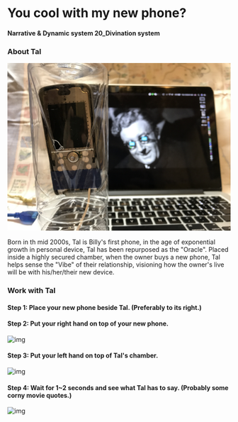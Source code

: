 # You cool with my new phone?
#### Narrative & Dynamic system 20_Divination system

### About Tal

![img](img/lul.JPG)

Born in th mid 2000s, Tal is Billy's first phone, in the age of exponential growth in personal device, Tal has been repurposed as the "Oracle". Placed inside a highly secured chamber, when the owner buys a new phone, Tal helps sense the "Vibe" of their relationship, visioning how the owner's live will be with his/her/their new device.

### Work with Tal

#### __Step 1:__ Place your new phone beside Tal. (Preferably to its right.)

#### __Step 2:__ Put your right hand on top of your new phone.
![img](img/phone.gif)

#### __Step 3:__ Put your left hand on top of Tal's chamber.
![img](img/nuke.gif)

#### __Step 4:__ Wait for 1~2 seconds and see what Tal has to say. (Probably some corny movie quotes.)
![img](img/screen.gif)
